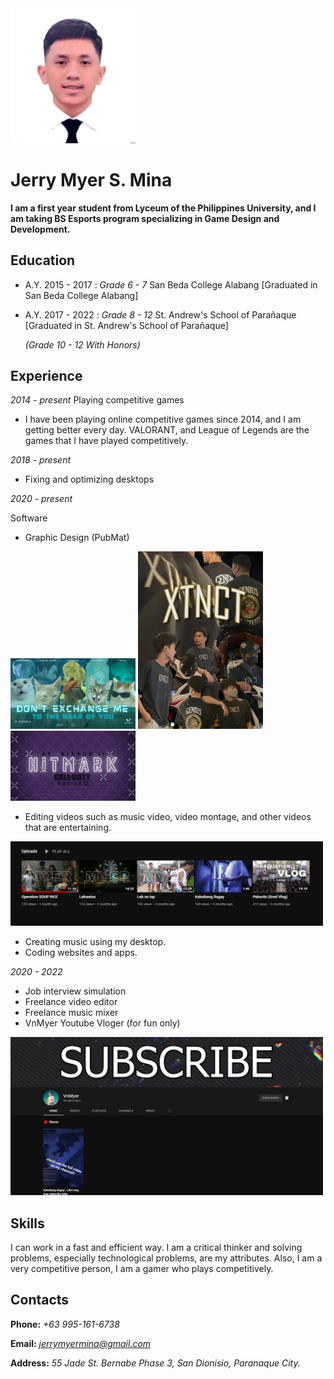 <img src="307261218_472623548102558_795121629330015553_n.jpg" width="200">

# Jerry Myer S. Mina

**I am a first year student from Lyceum of the Philippines University, and I am taking BS Esports program specializing in Game Design and Development.**

## Education

* A.Y. 2015 - 2017 :
*Grade 6 - 7*
San Beda College Alabang
[Graduated in San Beda College Alabang]
* A.Y. 2017 - 2022 :
*Grade 8 - 12*
St. Andrew's School of Parañaque 
[Graduated in St. Andrew's School of Parañaque]

  *(Grade 10 - 12 With Honors)*


## Experience

*2014 - present*
Playing competitive games
* I have been playing online competitive games
since 2014, and I am getting better every day. VALORANT, and League of Legends are the games that I have played competitively.

*2018 - present*
* Fixing and optimizing desktops

*2020 - present*

Software
* Graphic Design (PubMat)

<img src="Don't exchange me to the near of you.jpg" width="200"> <img src="Untitled design (2).jpg" width="200">
<img src="HITMARK.jpg" width="200">
* Editing videos such as music video, video
montage, and other videos that are
entertaining.
<img src="youtube(1).PNG" width="500">

* Creating music using my desktop.
* Coding websites and apps.

*2020 - 2022*
* Job interview simulation
* Freelance video editor
* Freelance music mixer
* VnMyer Youtube Vloger (for fun only)
<img src="youtube.PNG" width="500">

## Skills

I can work in a fast and efficient way. I am a critical thinker and solving problems, especially technological problems, are my attributes. Also, I am a very competitive person, I am a gamer who plays competitively.

## Contacts

**Phone:**    *+63 995-161-6738*

**Email:**    *jerrymyermina@gmail.com*

**Address:**    *55 Jade St. Bernabe Phase 3, San Dionisio, Paranaque City.*

